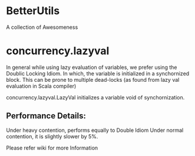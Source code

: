 BetterUtils
===========
A collection of Awesomeness

concurrency.lazyval
===================
In general while using lazy evaluation of variables, we prefer using the Doublic Locking Idiom. In which, the variable is initialized 
in a synchornized block. This can be prone to multiple dead-locks (as found from lazy val evaluation in Scala compiler)

concurrency.lazyval.LazyVal initializes a variable void of synchornization.

Performance Details:
-------------------
Under heavy contention, performs equally to Double Idiom
Under normal contention, it is slightly slower by 5%. 

Please refer wiki for more Information


